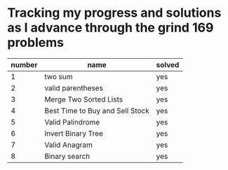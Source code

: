 # Tracking my progress and solutions as I advance through the grind 169 problems

| number | name | solved | 
| --- | --- | --- |
| 1 | two sum | yes |
| 2 | valid parentheses | yes |
| 3 | Merge Two Sorted Lists | yes |
| 4 | Best Time to Buy and Sell Stock | yes |
| 5 | Valid Palindrome | yes |
| 6 | Invert Binary Tree | yes |
| 7 | Valid Anagram | yes |
| 8 | Binary search | yes |
